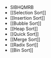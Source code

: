 - SIBHQMRB
- [[Selection Sort]]
- [[Insertion Sort]]
- [[Bubble Sort]]
- [[Heap Sort]]
- [[Quick Sort]]
- [[Merge Sort]]
- [[Radix Sort]]
- [[Bin Sort]]
